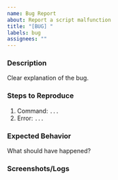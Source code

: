 ```yaml
---
name: Bug Report
about: Report a script malfunction
title: "[BUG] "
labels: bug
assignees: ""
---
```


### Description
Clear explanation of the bug.

### Steps to Reproduce
1. Command: `...`
2. Error: `...`

### Expected Behavior
What should have happened?

### Screenshots/Logs